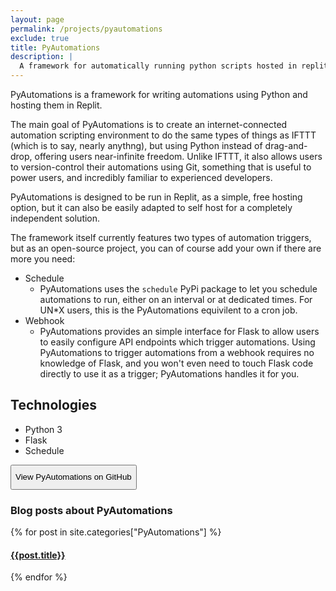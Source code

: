 ```yaml
---
layout: page
permalink: /projects/pyautomations
exclude: true
title: PyAutomations
description: |
  A framework for automatically running python scripts hosted in replit.
---
```

<style>
    button{
        height: 40px;
    }
</style>

PyAutomations is a framework for writing automations using Python and hosting them in Replit.

The main goal of PyAutomations is to create an internet-connected automation scripting environment
to do the same types of things as IFTTT (which is to say, nearly anythng), but using Python instead
of drag-and-drop, offering users near-infinite freedom. Unlike IFTTT, it also allows users to 
version-control their automations using Git, something that is useful to power users, and incredibly
familiar to experienced developers.

PyAutomations is designed to be run in Replit, as a simple, free hosting option, but it can also be easily
adapted to self host for a completely independent solution.

The framework itself currently features two types of automation triggers, but as an open-source 
project, you can of course add your own if there are more you need: 
- Schedule
  - PyAutomations uses the `schedule` PyPi package to let you schedule automations to run, either on
    an interval or at dedicated times. For UN*X users, this is the PyAutomations equivilent to a cron job.
- Webhook
  - PyAutomations provides an simple interface for Flask to allow users to easily configure API endpoints
    which trigger automations. Using PyAutomations to trigger automations from a webhook requires no knowledge
    of Flask, and you won't even need to touch Flask code directly to use it as a trigger; PyAutomations
    handles it for you. 


## Technologies
- Python 3
- Flask
- Schedule

<button onclick="location.href='https://github.com/morpheus636/PyAutomations'" type="button">View PyAutomations on GitHub</button>

### Blog posts about PyAutomations
  <div class="archive-group">
    {% for post in site.categories["PyAutomations"] %}
    <article class="archive-item">
      <h4><a href="{{ site.baseurl }}{{ post.url }}">{{post.title}}</a></h4>
    </article>
    {% endfor %}
  </div>
  